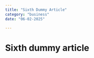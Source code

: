 ```yaml
---
title: "Sixth Dummy Article"
category: "business"
date: "06-02-2025"

---
```


# Sixth dummy article
